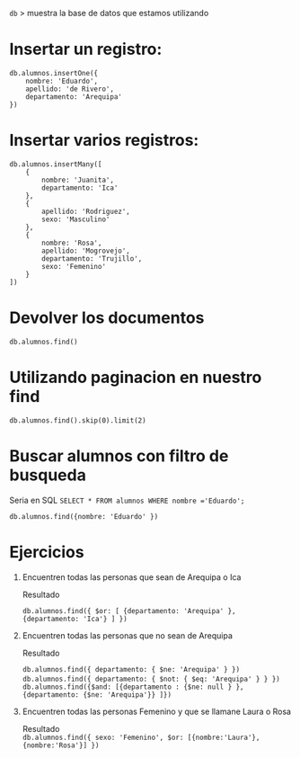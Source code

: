 `db` > muestra la base de datos que estamos utilizando

# Insertar un registro:

```
db.alumnos.insertOne({
    nombre: 'Eduardo',
    apellido: 'de Rivero',
    departamento: 'Arequipa'
})
```

# Insertar varios registros:

```
db.alumnos.insertMany([
    {
        nombre: 'Juanita',
        departamento: 'Ica'
    },
    {
        apellido: 'Rodriguez',
        sexo: 'Masculino'
    },
    {
        nombre: 'Rosa',
        apellido: 'Mogrovejo',
        departamento: 'Trujillo',
        sexo: 'Femenino'
    }
])
```

# Devolver los documentos

```
db.alumnos.find()
```

# Utilizando paginacion en nuestro find

```
db.alumnos.find().skip(0).limit(2)
```

# Buscar alumnos con filtro de busqueda

Seria en SQL `SELECT * FROM alumnos WHERE nombre ='Eduardo';`

```
db.alumnos.find({nombre: 'Eduardo' })
```

# Ejercicios

1. Encuentren todas las personas que sean de Arequipa o Ica

   Resultado

   `db.alumnos.find({ $or: [ {departamento: 'Arequipa' }, {departamento: 'Ica'} ] })`

2. Encuentren todas las personas que no sean de Arequipa

   Resultado

   `db.alumnos.find({ departamento: { $ne: 'Arequipa' } })`
   `db.alumnos.find({ departamento: { $not: { $eq: 'Arequipa' } } })`
   ` db.alumnos.find({$and: [{departamento : {$ne: null } }, {departamento: {$ne: 'Arequipa'}} ]})`

3. Encuentren todas las personas Femenino y que se llamane Laura o Rosa

   Resultado  
   `db.alumnos.find({ sexo: 'Femenino', $or: [{nombre:'Laura'}, {nombre:'Rosa'}] })`
   